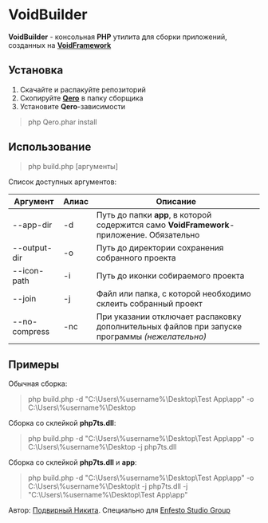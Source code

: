 # VoidBuilder

**VoidBuilder** - консольная **PHP** утилита для сборки приложений, созданных на [**VoidFramework**](https://github.com/KRypt0nn/VoidFramework)

## Установка

1. Скачайте и распакуйте репозиторий
2. Скопируйте [**Qero**](https://github.com/KRypt0nn/Qero) в папку сборщика
3. Установите **Qero**-зависимости
> php Qero.phar install

## Использование

> php build.php [аргументы]

Список доступных аргументов:

| Аргумент | Алиас | Описание |
|-|-|-|
--app-dir | -d | Путь до папки **app**, в которой содержится само **VoidFramework**-приложение. Обязательно
--output-dir | -o | Путь до директории сохранения собранного проекта
--icon-path | -i | Путь до иконки собираемого проекта
--join | -j | Файл или папка, с которой необходимо склеить собранный проект
--no-compress | -nc | При указании отключает распаковку дополнительных файлов при запуске программы *(нежелательно)*

## Примеры

Обычная сборка:
> php build.php -d "C:\Users\\%username%\Desktop\Test App\app" -o C:\Users\\%username%\Desktop

Сборка со склейкой **php7ts.dll**:
> php build.php -d "C:\Users\\%username%\Desktop\Test App\app" -o C:\Users\\%username%\Desktop -j php7ts.dll

Сборка со склейкой **php7ts.dll** и **app**:
> php build.php -d "C:\Users\\%username%\Desktop\Test App\app" -o C:\Users\\%username%\Desktop\t -j php7ts.dll -j "C:\Users\\%username%\Desktop\Test App\app"

Автор: [Подвирный Никита](https://vk.com/technomindlp). Специально для [Enfesto Studio Group](https://vk.com/hphp_convertation)